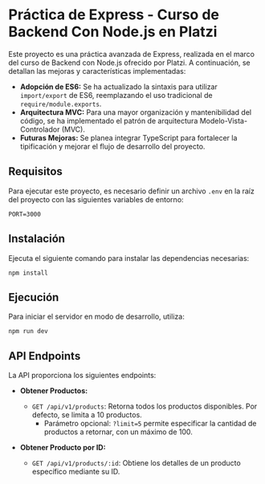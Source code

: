 # Práctica de Express - Curso de Backend Con Node.js en Platzi

Este proyecto es una práctica avanzada de Express, realizada en el marco del curso de Backend con Node.js ofrecido por Platzi. A continuación, se detallan las mejoras y características implementadas:

- **Adopción de ES6:** Se ha actualizado la sintaxis para utilizar `import/export` de ES6, reemplazando el uso tradicional de `require/module.exports`.
- **Arquitectura MVC:** Para una mayor organización y mantenibilidad del código, se ha implementado el patrón de arquitectura Modelo-Vista-Controlador (MVC).
- **Futuras Mejoras:** Se planea integrar TypeScript para fortalecer la tipificación y mejorar el flujo de desarrollo del proyecto.

## Requisitos
Para ejecutar este proyecto, es necesario definir un archivo `.env` en la raíz del proyecto con las siguientes variables de entorno:

```
PORT=3000
```

## Instalación
Ejecuta el siguiente comando para instalar las dependencias necesarias:

```
npm install
```


## Ejecución
Para iniciar el servidor en modo de desarrollo, utiliza:

```
npm run dev
```


## API Endpoints

La API proporciona los siguientes endpoints:

- **Obtener Productos:**
  - `GET /api/v1/products`: Retorna todos los productos disponibles. Por defecto, se limita a 10 productos.
    - Parámetro opcional: `?limit=5` permite especificar la cantidad de productos a retornar, con un máximo de 100.

- **Obtener Producto por ID:**
  - `GET /api/v1/products/:id`: Obtiene los detalles de un producto específico mediante su ID.